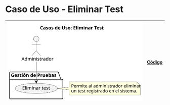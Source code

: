 # Caso de Uso - Eliminar Test

| ![Diagrama de Clases](/casos_de_uso/imagenes/administrador/Eliminar_Test.svg) | [Código](/casos_de_uso/diagrama_casos_de_uso/administrador/eliminar_test/eliminar_test1.puml) |
|------------------------------------------------------------------------------------------|-----------------------------------------------------------------------------------------------|